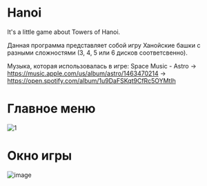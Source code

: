 # Hanoi
It's a little game about Towers of Hanoi.

Данная программа представляет собой игру Ханойские башки с разными сложностями (3, 4, 5 или 6 дисков соответсвенно).

Музыка, которая использовалась в игре: Space Music - Astro
    -> https://music.apple.com/us/album/astro/1463470214
    -> https://open.spotify.com/album/1u9DaFSKqt9CfRc5OYMtlh
    
# Главное меню
![1](https://user-images.githubusercontent.com/41357381/112178178-a1614480-8c0a-11eb-82ff-cb0cf96b1ec2.png)

# Окно игры
![image](https://user-images.githubusercontent.com/41357381/112179435-c0140b00-8c0b-11eb-93df-65afaa9bb110.png)
